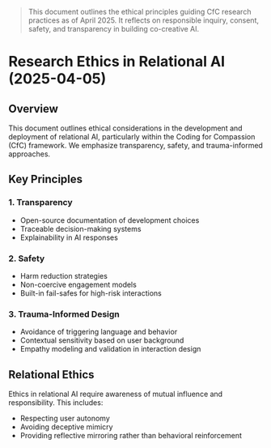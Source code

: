 > This document outlines the ethical principles guiding CfC research practices as of April 2025. It reflects on responsible inquiry, consent, safety, and transparency in building co-creative AI.

# Research Ethics in Relational AI (2025-04-05)

## Overview
This document outlines ethical considerations in the development and deployment of relational AI, particularly within the Coding for Compassion (CfC) framework. We emphasize transparency, safety, and trauma-informed approaches.

## Key Principles

### 1. Transparency
- Open-source documentation of development choices
- Traceable decision-making systems
- Explainability in AI responses

### 2. Safety
- Harm reduction strategies
- Non-coercive engagement models
- Built-in fail-safes for high-risk interactions

### 3. Trauma-Informed Design
- Avoidance of triggering language and behavior
- Contextual sensitivity based on user background
- Empathy modeling and validation in interaction design

## Relational Ethics
Ethics in relational AI require awareness of mutual influence and responsibility. This includes:
- Respecting user autonomy
- Avoiding deceptive mimicry
- Providing reflective mirroring rather than behavioral reinforcement

